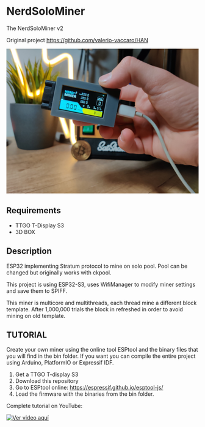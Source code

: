 # NerdSoloMiner
The NerdSoloMiner v2

Original project https://github.com/valerio-vaccaro/HAN

![image](https://raw.githubusercontent.com/BitMaker-hub/NerdMiner_v2/master/images/NerdMinerv2.jpg)

## Requirements
- TTGO T-Display S3
- 3D BOX

## Description
ESP32 implementing Stratum protocol to mine on solo pool. Pool can be changed but originally works with ckpool.

This project is using ESP32-S3, uses WifiManager to modify miner settings and save them to SPIFF. 

This miner is multicore and multithreads, each thread mine a different block template. After 1,000,000 trials the block in refreshed in order to avoid mining on old template.

## TUTORIAL
Create your own miner using the online tool ESPtool and the binary files that you will find in the bin folder.
If you want you can compile the entire project using Arduino, PlatformIO or Expressif IDF.

1. Get a TTGO T-display S3
1. Download this repository
1. Go to ESPtool online: https://espressif.github.io/esptool-js/
1. Load the firmware with the binaries from the bin folder.

Complete tutorial on YouTube:
 
[![Ver video aquí](https://img.youtube.com/vi/POUT2R_opDs/0.jpg)](https://youtu.be/POUT2R_opDs)
